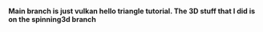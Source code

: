 ####  Main branch is just vulkan hello triangle tutorial. The 3D stuff that I did is on the spinning3d branch
